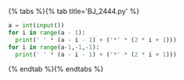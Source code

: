 {% tabs %}{% tab title='BJ_2444.py' %}

```py
a = int(input())
for i in range(a - 1):
  print(' ' * (a - i - 1) + ('*' * (2 * i + 1)))
for i in range(a-1,-1,-1):
  print(' ' * (a - i - 1) + ('*' * (2 * i + 1)))
```

{% endtab %}{% endtabs %}

